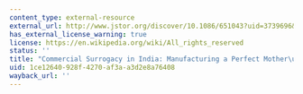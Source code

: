 ```yaml
---
content_type: external-resource
external_url: http://www.jstor.org/discover/10.1086/651043?uid=3739696&uid=2&uid=4&uid=3739256&sid=21102634218111
has_external_license_warning: true
license: https://en.wikipedia.org/wiki/All_rights_reserved
status: ''
title: "Commercial Surrogacy in India: Manufacturing a Perfect Mother\u2013Worker"
uid: 1ce12640-928f-4270-af3a-a3d2e8a76408
wayback_url: ''
---
```

